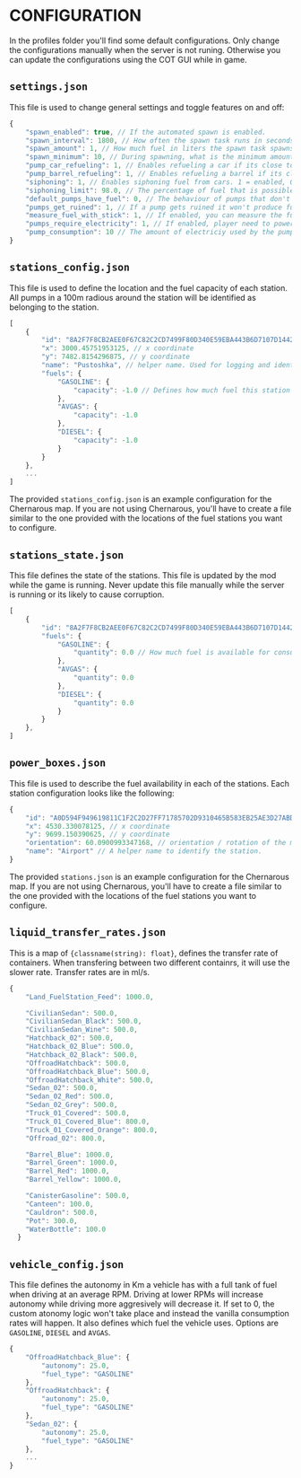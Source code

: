 # CONFIGURATION

In the profiles folder you'll find some default configurations. Only change the configurations manually when the server is not runing. Otherwise you can update the configurations using the COT GUI while in game.

## `settings.json`

This file is used to change general settings and toggle features on and off:
```js
{
    "spawn_enabled": true, // If the automated spawn is enabled.
    "spawn_interval": 1800, // How often the spawn task runs in seconds. Defaults to 30 min
    "spawn_amount": 1, // How much fuel in liters the spawn task spawns. Defaults to 1. 
    "spawn_minimum": 10, // During spawning, what is the minimum amount of fuel in liters that should be added to a station (if available).
    "pump_car_refueling": 1, // Enables refueling a car if its close to a fuel pump. 1 = enabled, 0 = disabled
    "pump_barrel_refueling": 1, // Enables refueling a barrel if its close to a fuel pump. 1 = enabled, 0 = disabled
    "siphoning": 1, // Enables siphoning fuel from cars. 1 = enabled, 0 = disabled.
    "siphoning_limit": 98.0, // The percentage of fuel that is possible to siphon out of a car fuel tank.
    "default_pumps_have_fuel": 0, // The behaviour of pumps that don't belong to a station. If set to 1, this pumps will have infinite fuel. Defaults to  0.
    "pumps_get_ruined": 1, // If a pump gets ruined it won't produce fuel.
    "measure_fuel_with_stick": 1, // If enabled, you can measure the fuel of cars and pumps with a long stick
    "pumps_require_electricity": 1, // If enabled, player need to power the powerboxes in order to operate the pumps.
    "pump_consumption": 10 // The amount of electriciy used by the pumps per L of fuel consumed.
}
```

## `stations_config.json`
This file is used to define the location and the fuel capacity of each station. All pumps in a 100m radious around the station will be identified as belonging to the station.


```js
[
    {
        "id": "8A2F7F8CB2AEE0F67C82C2CD7499F80D340E59EBA443B6D7107D144249970E85", // Uniquie identifier, can be anything as long as its unique. Will be generated if created with the UI.
        "x": 3000.45751953125, // x coordinate
        "y": 7482.8154296875, // y coordinate
        "name": "Pustoshka", // helper name. Used for logging and identification of the station.
        "fuels": {
            "GASOLINE": {
                "capacity": -1.0 // Defines how much fuel this station can hold. -1 means infinite. During a spawn event, no more fuel will be added to a station if it has reached its capacity.
            },
            "AVGAS": {
                "capacity": -1.0
            },
            "DIESEL": {
                "capacity": -1.0
            }
        }
    },
    ...
]
```
The provided `stations_config.json` is an example configuration for the Chernarous map. If you are not using Chernarous, you'll have to create a file similar to the one provided with the locations of the fuel stations you want to configure.

## `stations_state.json`
This file defines the state of the stations. This file is updated by the mod while the game is running. Never update this file manually while the server is running or its likely to cause corruption.

```js
[
    {
        "id": "8A2F7F8CB2AEE0F67C82C2CD7499F80D340E59EBA443B6D7107D144249970E85", // The unique identifier of the station, as defined in `sations_config.json`.
        "fuels": {
            "GASOLINE": {
                "quantity": 0.0 // How much fuel is available for consumption at the station. Once this reaches 0, players won't be able to take fuel out of the station.
            },
            "AVGAS": {
                "quantity": 0.0
            },
            "DIESEL": {
                "quantity": 0.0
            }
        }
    },
]
```

## `power_boxes.json`
This file is used to describe the fuel availability in each of the stations. Each station configuration looks like the following:
```js
{
    "id": "A0D594F949619811C1F2C2D27FF71785702D9310465B583EB25AE3D27ABD888B", // Uniquie identifier, can be anything as long as its unique. Will be generated if created with the UI.
    "x": 4530.330078125, // x coordinate
    "y": 9699.150390625, // y coordinate
    "orientation": 60.0900993347168, // orientation / rotation of the model.
    "name": "Airport" // A helper name to identify the station.
}
```
The provided `stations.json` is an example configuration for the Chernarous map. If you are not using Chernarous, you'll have to create a file similar to the one provided with the locations of the fuel stations you want to configure.

## `liquid_transfer_rates.json`
This is a map of `{classname(string): float}`, defines the transfer rate of containers. When transfering between two different containrs, it will use the slower rate. Transfer rates are in ml/s.
```js
{
    "Land_FuelStation_Feed": 1000.0,

    "CivilianSedan": 500.0,
    "CivilianSedan_Black": 500.0,
    "CivilianSedan_Wine": 500.0,
    "Hatchback_02": 500.0,
    "Hatchback_02_Blue": 500.0,
    "Hatchback_02_Black": 500.0,
    "OffroadHatchback": 500.0,
    "OffroadHatchback_Blue": 500.0,
    "OffroadHatchback_White": 500.0,
    "Sedan_02": 500.0,
    "Sedan_02_Red": 500.0,
    "Sedan_02_Grey": 500.0,
    "Truck_01_Covered": 500.0,
    "Truck_01_Covered_Blue": 800.0,
    "Truck_01_Covered_Orange": 800.0,
    "Offroad_02": 800.0,

    "Barrel_Blue": 1000.0,
    "Barrel_Green": 1000.0,
    "Barrel_Red": 1000.0,
    "Barrel_Yellow": 1000.0,

    "CanisterGasoline": 500.0,
    "Canteen": 100.0,
    "Cauldron": 500.0,
    "Pot": 300.0,
    "WaterBottle": 100.0
  }
```

## `vehicle_config.json`
This file defines the autonomy in Km a vehicle has with a full tank of fuel when driving at an average RPM. Driving at lower RPMs will increase autonomy while driving more aggresively will decrease it.
If set to 0, the custom atonomy logic won't take place and instead the vanilla consumption rates will happen.
It also defines which fuel the vehicle uses. Options are `GASOLINE`, `DIESEL` and `AVGAS`.
```js
{
    "OffroadHatchback_Blue": {
        "autonomy": 25.0,
        "fuel_type": "GASOLINE"
    },
    "OffroadHatchback": {
        "autonomy": 25.0,
        "fuel_type": "GASOLINE"
    },
    "Sedan_02": {
        "autonomy": 25.0,
        "fuel_type": "GASOLINE"
    },
    ...
}
```